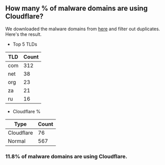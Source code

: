 ## How many % of malware domains are using Cloudflare?


We downloaded the malware domains from [here](https://urlhaus.abuse.ch) and filter out duplicates.
Here's the result.


[//]: # (start replacement)


- Top 5 TLDs

| TLD | Count |
| --- | --- |
| com | 312 |
| net | 38 |
| org | 23 |
| za | 21 |
| ru | 16 |


- Cloudflare %

| Type | Count |
| --- | --- |
| Cloudflare | 76 |
| Normal | 567 |


### 11.8% of malware domains are using Cloudflare.
